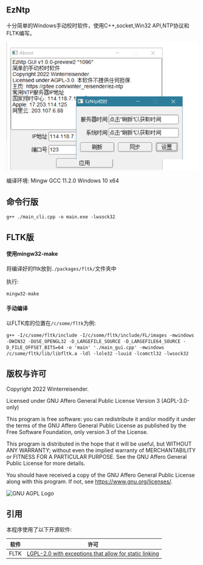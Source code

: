 ## EzNtp

十分简单的Windows手动校时软件，使用C++,socket,Win32 API,NTP协议和FLTK编写。

![截图](screenshot.png)

编译环境: Mingw GCC 11.2.0 Windows 10 x64

## 命令行版

    g++ ./main_cli.cpp -o main.exe -lwsock32

## FLTK版

#### 使用mingw32-make

将编译好的fltk放到`./packages/fltk/`文件夹中

执行:

```bash
mingw32-make
```

#### 手动编译

以FLTK库的位置在`/c/some/fltk`为例:

    g++ -I/c/some/fltk/include -I/c/some/fltk/include/FL/images -mwindows -DWIN32 -DUSE_OPENGL32 -D_LARGEFILE_SOURCE -D_LARGEFILE64_SOURCE -D_FILE_OFFSET_BITS=64 -o 'main' './main_gui.cpp' -mwindows /c/some/fltk/lib/libfltk.a -ldl -lole32 -luuid -lcomctl32 -lwsock32

## 版权与许可

Copyright 2022 Winterreisender.

Licensed under GNU Affero General Public License Version 3 (AGPL-3.0-only)

This program is free software: you can redistribute it and/or modify it under the terms of the GNU Affero General Public License as published by the Free Software Foundation, only version 3 of the License.

This program is distributed in the hope that it will be useful, but WITHOUT ANY WARRANTY; without even the implied warranty of MERCHANTABILITY or FITNESS FOR A PARTICULAR PURPOSE. See the GNU Affero General Public License for more details.

You should have received a copy of the GNU Affero General Public License along with this program. If not, see <https://www.gnu.org/licenses/>.

![GNU AGPL Logo](https://www.gnu.org/graphics/agplv3-155x51.png)

## 引用

本程序使用了以下开源软件:

|软件|许可|
|---|---|
| FLTK | [LGPL-2.0 with exceptions that allow for static linking](https://www.fltk.org/COPYING.php) |

